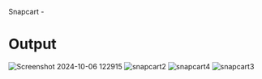 Snapcart -
# Output

![Screenshot 2024-10-06 122915](https://github.com/user-attachments/assets/14eac3ff-7b51-4f3c-b172-6e099eea4375)
![snapcart2](https://github.com/user-attachments/assets/0047c7f5-b8cc-4368-99a7-a8bb8f455e9c)
![snapcart4](https://github.com/user-attachments/assets/a96379cc-a7f3-4b61-8eef-1b262667c4f9)
![snapcart3](https://github.com/user-attachments/assets/e20e0b5f-0a92-47e8-a0d4-2bc7d39165e1)
